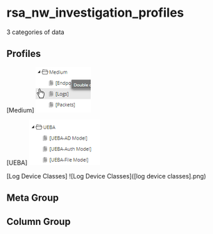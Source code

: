 # rsa_nw_investigation_profiles

3 categories of data
## Profiles
[Medium]
![Medium]([medium].png)

[UEBA]
![ueba]([ueba].png)

[Log Device Classes]
![Log Device Classes]([log device classes].png)

## Meta Group

## Column Group
